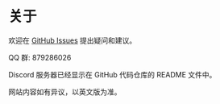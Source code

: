 # 关于

欢迎在 [GitHub Issues](https://github.com/ResetPower/Epherome/issues) 提出疑问和建议。

QQ 群: 879286026

Discord 服务器已经显示在 GitHub 代码仓库的 README 文件中。

网站内容如有异议，以英文版为准。
